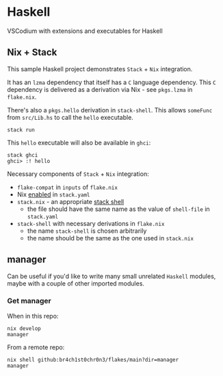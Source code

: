 # Haskell

VSCodium with extensions and executables for Haskell

## Nix + Stack

This sample Haskell project demonstrates `Stack` + `Nix` integration.

It has an `lzma` dependency that itself has a `C` language dependency.
This `C` dependency is delivered as a derivation via Nix - see `pkgs.lzma` in `flake.nix`.

There's also a `pkgs.hello` derivation in `stack-shell`.
This allows `someFunc` from `src/Lib.hs` to call the `hello` executable.

```console
stack run
```

This `hello` executable will also be available in `ghci`:

```console
stack ghci
ghci> :! hello
```

Necessary components of `Stack` + `Nix` integration:

- `flake-compat` in `inputs` of `flake.nix`
- Nix [enabled](https://docs.haskellstack.org/en/stable/nix_integration/#configuration-options) in `stack.yaml`
- `stack.nix` - an appropriate [stack shell](https://docs.haskellstack.org/en/stable/nix_integration/#external-c-libraries-through-a-shellnix-file)
  - the file should have the same name as the value of `shell-file` in `stack.yaml`
- `stack-shell` with necessary derivations in `flake.nix`
  - the name `stack-shell` is chosen arbitrarily
  - the name should be the same as the one used in `stack.nix`

## manager

Can be useful if you'd like to write many small unrelated `Haskell` modules, maybe with a couple of other imported modules.

### Get manager

When in this repo:

```console
nix develop
manager
```

From a remote repo:

```console
nix shell github:br4ch1st0chr0n3/flakes/main?dir=manager
manager
```
